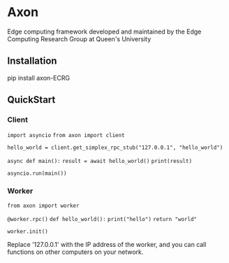 # Axon

Edge computing framework developed and maintained by the Edge Computing Research Group at Queen's University

## Installation

pip install axon-ECRG

## QuickStart

### Client

`import asyncio`
`from axon import client`

`hello_world = client.get_simplex_rpc_stub("127.0.0.1", "hello_world")`

`async def main():`
	`result = await hello_world()`
	`print(result)`

`asyncio.run(main())`

### Worker

`from axon import worker`

`@worker.rpc()`
`def hello_world():`
	`print("hello")`
	`return "world"`

`worker.init()`

Replace '127.0.0.1' with the IP address of the worker, and you can call functions on other computers on your network.